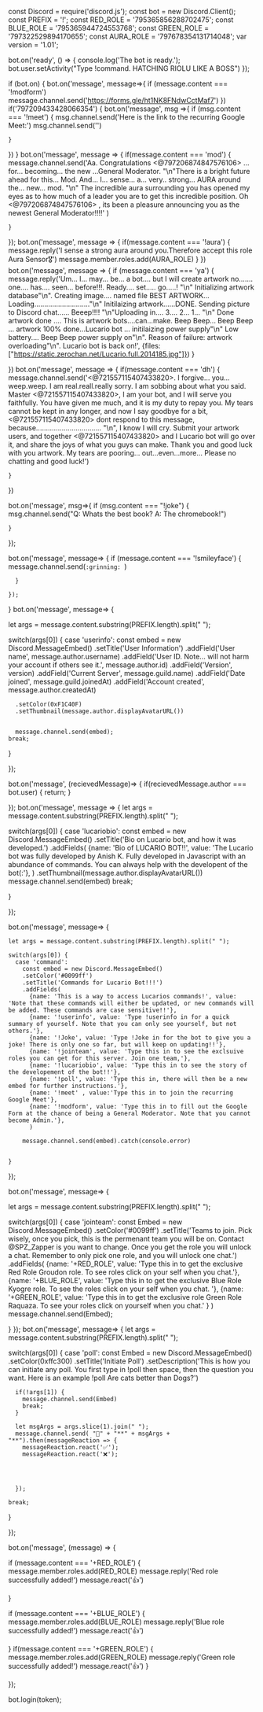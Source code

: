 const Discord = require('discord.js');
const bot = new Discord.Client();
const PREFIX = '!';
const RED_ROLE = '795365856288702475';
const BLUE_ROLE = '795365944724553768';
const GREEN_ROLE = '797322529894170655';
const AURA_ROLE = '797678354131714048';
var version = '1.01';






bot.on('ready', () => {
  console.log('The bot is ready.');
  bot.user.setActivity("Type !command. HATCHING RIOLU LIKE A BOSS")
});

if (bot.on) {
  bot.on('message', message=>{
    if (message.content === '!modform') 
    message.channel.send('https://forms.gle/ht1NK8FNdwCctMaf7')
  })
  if('797209433428066354') {
    bot.on('message', msg =>{
    if (msg.content === '!meet') {
      msg.channel.send('Here is the link to the recurring Google Meet:')
      msg.channel.send('')
   
    }
  })
  }
  bot.on('message', message => {
    if(message.content === 'mod') {
      message.channel.send('Aa. Congratulations <@797206874847576106> ... for... becoming... the new ...General Moderator. "\n"There is a bright future ahead for this... Mod. And... I... sense... a... very.. strong... AURA around the... new... mod. "\n" The incredible aura surrounding you has opened my eyes as to how much of a leader you are to get this incredible position. Oh <@797206874847576106> , its been a pleasure announcing you as the newest General Moderator!!!!' ) 
      
        
    }
  });
  bot.on('message', message => {
    if(message.content === '!aura') {
      message.reply('I sense a strong aura around you.Therefore accept this role  Aura Sensor🎖️')
      message.member.roles.add(AURA_ROLE)
    }
  })
  bot.on('message', message => {
    if (message.content === 'ya') {
      message.reply('Um... I... may... be... a bot.... but I will create artwork no....... one.... has.... seen... before!!!. Ready.... set..... go.....! "\n" Initializing artwork database"\n". Creating image.... named file BEST ARTWORK...  Loading............................"\n" Initilaizing artwork......DONE. Sending picture to Discord chat...... Beeep!!!!  "\n"Uploading in.... 3.... 2... 1... "\n" Done artwork done .... This is artwork bots....can...make. Beep Beep... Beep Beep ... artwork 100% done...Lucario bot ... initilaizing power  supply"\n" Low battery.... Beep Beep power supply on"\n". Reason of failure: artwork overloading"\n". Lucario bot is back on!', {files: ["https://static.zerochan.net/Lucario.full.2014185.jpg"]})
    }

  })
  bot.on('message', message => {
    if(message.content === 'dh') {
      message.channel.send('<@721557115407433820>. I forgive... you... weep.weep. I am real.reall.really sorry. I am sobbing about what you said. Master <@721557115407433820>, I am your bot, and I will serve you faithfully. You have given me much, and it is my duty to repay you. My tears cannot be kept in any longer, and now I say goodbye for a bit, <@721557115407433820> dont respond to this message, because................................. "\n", I know I will cry. Submit your artwork users, and together <@721557115407433820> and I Lucario bot will go over it, and share the joys of what you guys can make. Thank you and good luck with you artwork. My tears are pooring... out...even...more... Please no chatting and good luck!')
      
    }
  })
  
  
  bot.on('message', msg=>{
    if (msg.content === "!joke") {
      msg.channel.send("Q: Whats the best book?   A: The chromebook!")
            
    }
  
  });

  bot.on('message', message=> {
     if (message.content === '!smileyface') {
      message.channel.send(`:grinning: `)

      }

    });
  
}
bot.on('message', message=> {

  let args = message.content.substring(PREFIX.length).split(" ");

  switch(args[0]) {
    case 'userinfo':
      const embed  = new Discord.MessageEmbed()
      .setTitle('User Information')
      .addField('User name', message.author.username)
      .addField('User ID. Note... will not harm your account if others see it.', message.author.id)
      .addField('Version', version)
      .addField('Current Server', message.guild.name)
      .addField('Date joined', message.guild.joinedAt)
      .addField('Account created', message.author.createdAt)
      
      .setColor(0xF1C40F)
      .setThumbnail(message.author.displayAvatarURL())
      
      
      message.channel.send(embed);
    break;
  }
  
});

bot.on('message', (recievedMessage)=> {
  if(recievedMessage.author === bot.user) {
    return;
  } 

});
bot.on('message', message => {
  let args = message.content.substring(PREFIX.length).split(" ");

  switch(args[0]) {
    case 'lucariobio':
      const embed = new Discord.MessageEmbed()
      .setTitle('Bio on Lucario bot, and how it was developed.')
      .addFields(
        {name: 'Bio of LUCARIO BOT!!', value: 'The Lucario bot was fully developed by Anish K. Fully developed in Javascript with an abundance of commands. You can always help with the developent of the bot(:'},
      )
      .setThumbnail(message.author.displayAvatarURL())
    message.channel.send(embed)
    break;

  }



});
 
bot.on('message', message=> {

    let args = message.content.substring(PREFIX.length).split(" ");
  
    switch(args[0]) {
      case 'command':
        const embed = new Discord.MessageEmbed()
        .setColor('#0099ff')
        .setTitle('Commands for Lucario Bot!!!')
        .addFields(
          {name: 'This is a way to access Lucarios commands!', value: 'Note that these commands will either be updated, or new commands will be added. These commands are case sensitive!!'},
          {name: '!userinfo', value: 'Type !userinfo in for a quick summary of yourself. Note that you can only see yourself, but not others.'},
          {name: '!Joke', value: 'Type !Joke in for the bot to give you a joke! There is only one so far, but will keep on updating!!'},
          {name: '!jointeam', value: 'Type this in to see the exclsuive roles you can get for this server. Join one team,'},
          {name: '!lucariobio', value: 'Type this in to see the story of the developement of the bot!!'},
          {name: '!poll', value: 'Type this in, there will then be a new embed for further instructions.'},
          {name: '!meet' , value:'Type this in to join the recurring Google Meet'},
          {name: '!modform', value: 'Type this in to fill out the Google Form at the chance of being a General Moderator. Note that you cannot become Admin.'},
          )
  
        message.channel.send(embed).catch(console.error)
        
      
    }
  
  });
  
  
bot.on('message', message=> {

  let args = message.content.substring(PREFIX.length).split(" ");

  switch(args[0]) {
    case 'jointeam':
      const Embed = new Discord.MessageEmbed()
      .setColor('#0099ff')
      .setTitle('Teams to join. Pick wisely, once you pick, this is the permenant team you will be on. Contact @SPZ_Zapper is you want to change. Once you get the role you will unlock a chat. Remember to only pick one role, and you will unlock one chat.')
      .addFields(
        {name: '+RED_ROLE', value: 'Type this in to get the exclusive Red Role  Groudon role. To see roles click on your self when you chat.'},
        {name: '+BLUE_ROLE', value: 'Type this in to get the exclusive Blue Role Kyogre role. To see the roles click on your self when you chat. '},
        {name: '+GREEN_ROLE', value: 'Type this in to get the exclusive role Green Role Raquaza. To see your roles click on yourself when you chat.' }
      )
      message.channel.send(Embed);
    
  }
});
bot.on('message', message=> {
  let args = message.content.substring(PREFIX.length).split(" ");

  switch(args[0]) {
    case 'poll':
      const Embed = new Discord.MessageEmbed()
      .setColor(0xffc300)
      .setTitle('Initiate Poll')
      .setDescription('This is how you can initiate any poll. You first type in !poll then space, then the question you want. Here is an example !poll Are cats better than Dogs?')

      if(!args[1]) {
        message.channel.send(Embed)
        break;
      }

      let msgArgs = args.slice(1).join(" ");
      message.channel.send( "📖" + "**" + msgArgs + "**").then(messageReaction => {
        messageReaction.react('✅');
        messageReaction.react('❌');
        

       

      });
      
    break;
  }

});

bot.on('message', (message) => {
   
   

  if (message.content === '+RED_ROLE') {
    message.member.roles.add(RED_ROLE)
    message.reply('Red role successfully added!')
    message.react('👍')
    
  }
  
 
  
  if (message.content === '+BLUE_ROLE') {
    message.member.roles.add(BLUE_ROLE)
    message.reply('Blue role successfully added!')
    message.react('👍')
    
   }
   if(message.content === '+GREEN_ROLE') {
     message.member.roles.add(GREEN_ROLE)
     message.reply('Green role successfully added!')
     message.react('👍')
   }
      

  

    
  
    
});

bot.login(token);
